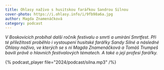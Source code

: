 ```yaml
---
title: Ohlasy naživo s husitskou farářkou Sandrou Silnou
cover-photo: https://i.ohlasy.info/i/9fb98a6a.jpg
author: Magda Znamenáčková
category: podcast
---
```


*V Boskovicích probíhal další ročník festivalu o smrti a umírání Smrtfest. Při té příležitosti proběhlo i vystoupení husitské farářky Sandy Silné a následné Ohlasy naživo, ve kterých se s ní Magda Znamenáčková a Tomáš Trumpeš bavili právě o hlavních festivalových tématech. A také o její profesi farářky.*

{% podcast_player file="2024/podcast/silna.mp3" /%}